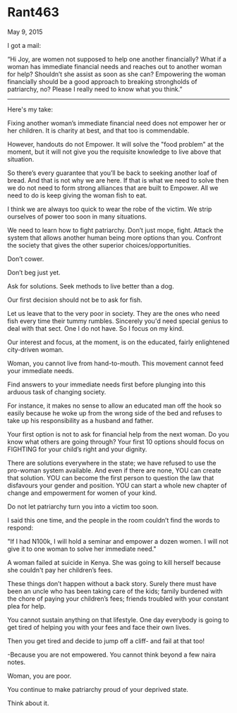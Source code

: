 # Rant463


May 9, 2015

I got a mail:

“Hi Joy, are women not supposed to help one another financially? What if a woman has immediate financial needs and reaches out to another woman for help? Shouldn’t she assist as soon as she can? Empowering the woman financially should be a good approach to breaking strongholds of patriarchy, no? Please I really need to know what you think.”
***
Here's my take:

Fixing another woman’s immediate financial need does not empower her or her children. It is charity at best, and that too is commendable. 

However, handouts do not Empower.  It will solve the "food problem" at the moment, but it will not give you the requisite knowledge to live above that situation.

So there’s every guarantee that you’ll be back to seeking another loaf of bread. And that is not why we are here. If that is what we need to solve then we do not need to form strong alliances that are built to Empower. All we need to do is keep giving the woman fish to eat.

I think we are always too quick to wear the robe of the victim. We strip ourselves of power too soon in many situations.

We need to learn how to fight patriarchy. Don’t just mope, fight. Attack the system that allows another human being more options than you. Confront the society that gives the other superior choices/opportunities.

Don’t cower. 

Don’t beg just yet.

Ask for solutions. Seek methods to live better than a dog.

Our first decision should not be to ask for fish.

Let us leave that to the very poor in society. They are the ones who need fish every time their tummy  rumbles. Sincerely you'd need special genius to deal with that sect. One I do not have. So I focus on my kind.

Our interest and focus, at the moment, is on the educated, fairly enlightened city-driven woman.

Woman, you cannot live from hand-to-mouth. This movement cannot feed your immediate needs.

Find answers to your immediate needs first before plunging into this arduous task of changing society.

For instance, it makes no sense to allow an educated man off the hook so easily because he woke up from the wrong side of the bed and refuses to take up his responsibility as a husband and father.

Your first option is not to ask for financial help from the next woman. Do you know what others are going through? Your first 10 options should focus on FIGHTING for your child’s right and your dignity.

There are solutions everywhere in the state; we have refused to use the pro-woman system available. And even if there are none, YOU can create that solution. YOU can become the first person to question the law that disfavours your gender and position. YOU can start a whole new chapter of change and empowerment for women of your kind.

Do not let patriarchy turn you into a victim too soon.

I said this one time, and the people in the room couldn’t find the words to respond:

"If I had N100k, I will hold a seminar and empower a dozen women. I will not give it to one woman to solve her immediate need."

A woman failed at suicide in Kenya. She was going to kill herself because she couldn't pay her children’s fees. 

These things don’t happen without a back story. Surely there must have been an uncle who has been taking care of the kids; family burdened with the chore of paying your children’s fees; friends troubled with your constant plea for help.

You cannot sustain anything on that lifestyle. One day everybody is going to get tired of helping you with your fees and face their own lives.

Then you get tired and decide to jump off a cliff- and fail at that too!

-Because you are not empowered. You cannot think beyond a few naira notes.

Woman, you are poor.

You continue to make patriarchy proud of your deprived state.

Think about it.
